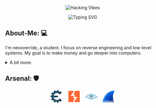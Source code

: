 <p align="center">
  <img src="https://media4.giphy.com/media/v1.Y2lkPTc5MGI3NjExYnEwMnF1YXliMjM1YTIyM2Rzd3E3d3piZjZ0bXpnZ2J6Z3BqZjJwNCZlcD12MV9pbnRlcm5hbF9naWZfYnlfaWQmY3Q9Zw/4BXepI8P8jUFc6nBJ2/giphy.gif" alt="Hacking Vibes" width="500"/>
</p>

<p align="center">
  <img src="https://readme-typing-svg.demolab.com?font=Fira+Code&pause=1000&color=DADADA&center=true&vCenter=true&width=550&lines=I+don't+play+games%2C+I+reverse+them.;I+can+analyze+memory+for+hours." alt="Typing SVG" />
</p>

## About-Me: 💻
I'm neooverride, a student. I focus on reverse engineering and low-level systems. My goal is to make money and go deeper into computers.
<details>
  <summary>A bit more:</summary>
  <br>
  <ol>
    <li><strong>Name:</strong> Alishba Abdul.</li>
    <li><strong>From:</strong> Pakistan.</li>
    <li><strong>Hobby:</strong> Coin collecting.</li>
    <li><strong>Friend:</strong> AI.</li>
    <li><strong>Fact:</strong> I prefer working alone.</li>
  </ol>
</details>

## Arsenal: 🛡️
<p align="center">
  <img src="https://raw.githubusercontent.com/neooverride/LeetCode-Solutions/main/Linked-List./cheat-engine.png" alt="Cheat Engine" width="40"/>
  &nbsp;&nbsp;
  <img src="https://raw.githubusercontent.com/neooverride/LeetCode-Solutions/main/Linked-List./burp-suite.png" alt="burp-suite" width="40"/>
  &nbsp;&nbsp;
  <img src="https://raw.githubusercontent.com/neooverride/LeetCode-Solutions/main/Linked-List./nmap.png" alt="nmap" width="40"/>
  &nbsp;&nbsp;
  <img src="https://raw.githubusercontent.com/neooverride/LeetCode-Solutions/main/Linked-List./wireshark.png" alt="wireshark" width="40"/>
</p>

